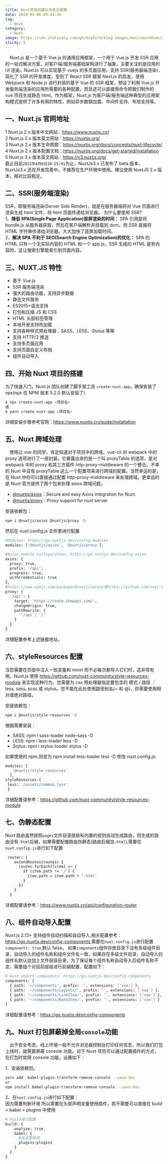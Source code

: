 ```yaml
---
title: Nuxt项目创建以及常见配置
date: 2019-04-06 09:44:16
tag:
  - Nuxt
category:
  - Nuxt
image: https://cdn.staticaly.com/gh/AnyFork/blog-images/main/markdown/202204060942130.jpg
sticky: 5
---
```


&emsp;Nuxt.js 是一个基于 Vue.js 的通用应用框架，一个用于 Vue.js 开发 SSR 应用的一站式解决方案，对客户端/服务端基础架构进行了抽象，主要关注的是应用的 UI 渲染。NuxtJs 可以实现基于 vuejs 的多页面应用，支持 SSR(服务器端渲染)，简化了 SSR 的开发难度，受到了 React SSR 框架 Next.js 的启发，使用 Webpack 和 Node.js 进行封装的基于 Vue 的 SSR 框架，预设了利用 Vue.js 开发服务端渲染的应用所需要的各种配置，而且还可以直接用命令把我们制作的 vue 项目生成静态 html。作为框架，Nuxt.js 为客户端/服务端这种典型的应用架构模式提供了许多有用的特性，例如异步数据加载、中间件支持、布局支持等。

<!-- more -->

## 一、Nuxt.js 官网地址

1 Nuxt.js 2.x 版本中文网站：<https://www.nuxtjs.cn/>  
2 Nuxt.js 2.x 版本英文网站：<https://nuxtjs.org/>  
3 Nuxt.js 2.x 版本生命周期：<https://nuxtjs.org/docs/concepts/nuxt-lifecycle/>  
4 Nuxt.js 2.x 版本配置文档：<https://nuxtjs.org/docs/get-started/installation>  
5 Nuxt.js 3.x 版本英文网站：<https://v3.nuxtjs.org/>  
截止目前`2022年4月6日10:25:01`为止，NuxtJs3.x 已发布了 beta 版本，NuxtJs3.x 还在开发完善中，不推荐在生产环境中使用。建议使用 NuxtJS 2.x 版本，相对比较稳定。

## 二、SSR(服务端渲染)

SSR，即服务端渲染(Server Side Render)，就是在服务器端将对 Vue 页面进行渲染生成 html 文件，将 html 页面传递给浏览器。
为什么要使用 SSR?  
1、**降低 SPA(Single Page Application)首屏渲染的时间：** SPA 引用是将 bundle.js 从服务器获取，然后在客户端解析并挂载到 dom。而 SSR 直接将 HTML 字符串传递给浏览器。大大加快了首屏加载时间。  
2、**解决 SPA 不利于 SEO(Search Engine Optimization)的优化：** SPA 的 HTML 只有一个无实际内容的 HTML 和一个 app.js，SSR 生成的 HTML 是有内容的，这让搜索引擎能索引到页面内容。

## 三、NUXT.JS 特性

- 基于 Vue.js
- SSR 服务端渲染
- 强大的路由功能，支持异步数据
- 静态文件服务
- ES2015+语法支持
- 打包和压缩 JS 和 CSS
- HTML 头部标签管理
- 本地开发支持热加载
- 支持各种样式预处理器：SASS、LESS、Stulus 等等
- 支持 HTTP/2 推送
- 支持多页面应用
- 支持页面自定义布局
- 组件自动导入

## 四、开始 Nuxt 项目的搭建

为了快速入门，Nuxt.js 团队创建了脚手架工具 `create-nuxt-app`。确保安装了 npx(npx 在 NPM 版本 5.2.0 默认安装了)

```bash
$ npx create-nuxt-app <项目名>
或
$ yarn create nuxt-app <项目名>
```

详细安装步骤参考官网：<https://www.nuxtjs.cn/guide/installation>

## 五、Nuxt 跨域处理

&emsp;使用过 vue 的同学，肯定知道对于项目中的跨域，vue-cli 对 webpack 中的 proxy 选项进行了一层封装。它暴露出来的是一个叫 proxyTable 的选项，是对 webpack 中的 proxy 和其三方插件 http-proxy-middleware 的一个整合。不幸的 Nuxt 中没有 proxyTable 这么一个配置项来进行跨域的配置。当然幸运的是，在 Nuxt 中你可以直接通过配置 http-proxy-middleware 来处理跨域。更幸运的是 Nuxt 官方提供了两个包来处理 axios 跨域问题。

- [@nuxtjs/axios](https://www.npmjs.com/package/@nuxtjs/axios)：Secure and easy Axios integration for Nuxt.
- [@nuxtjs/proxy](https://www.npmjs.com/package/@nuxtjs/proxy)：Proxy support for nuxt server

安装依赖包：

```bash
npm i @nuxtjs/axios @nuxtjs/proxy -D
```

然后在 nuxt.config.js 文件里进行配置

```bash
#Modules: https://go.nuxtjs.dev/config-modules
modules: ['@nuxtjs/axios', '@nuxtjs/proxy'],

#Axios module configuration: https://go.nuxtjs.dev/config-axios
axios: {
  proxy: true,
  prefix: '/api',
  progress: true,
  withCredentials: true
},
#https://www.npmjs.com/package/@nuxtjs/proxy或https://github.com/nuxt-community/proxy-module
proxy: {
  '/api': {
    target: 'https://route.showapi.com/',
    changeOrigin: true,
    pathRewrite: {
      '^/api': '/'
    }
  }
}
```

详细配置参考上述链接地址。

## 六、styleResources 配置

当您需要在页面中注入一些变量和 mixin 而不必每次都导入它们时，这非常有用。Nuxt.js 使用 https://github.com/nuxt-community/style-resources-module 来实现这种行为。您需要为 css 预处理器指定要包含的 模式 / 路径 ： less, sass, scss 或 stylus。您不能在此处使用路径别名(~ 和 @)，你需要使用相对或绝对路径。

安装依赖包：

```bash
npm i @nuxtjs/style-resources -D
```

根据需要安装：

- SASS: npm i sass-loader node-sass -D
- LESS: npm i less-loader less -D
- Stylus: npm i stylus-loader stylus -D

如果使用的 npm,则变为 npm install less-loader less -D
修改 nuxt.config.js:

```bash
modules: [
   '@nuxtjs/style-resources'
  ],
styleResources:{
 less:'./assets/common.less'
 }
```

详细配置请参考：<https://github.com/nuxt-community/style-resources-module>

## 七、伪静态配置

Nuxt 路由虽然按照`pages`文件目录层级和内置的规则自动生成路由，但生成的路由没有`.html`后缀，如果需要配置路由伪静态(路由后缀加`.html`),需要在`nuxt.config.js`进行如下配置

```bash
 router: {
    extendRoutes(routes) {
      routes.forEach((item) => {
        if (item.path != '/') {
          item.path = item.path + '.html'
        }
      })
    }
  }
```

详细配置请参考：<https://www.nuxtjs.cn/api/configuration-router>

## 八、组件自动导入配置

Nuxt.js 2.13+ 支持组件自动扫描和自动导入,相关配置参考：<https://go.nuxtjs.dev/config-components>,需要在`nuxt.config.js`进行配置` components: true`,默认 false。
如果`components`组件存放目录下没有多级组件目录，自动导入的组件名称和组件文件名一致，如果存在多级文件目录，自动导入的组件名默认会加上文件层级目录，为了保证每个组件名称自动导入后组件名称不变，需要组个对目前层级进行前缀配置，配置如下：

```bash
# Auto import components: https://go.nuxtjs.dev/config-components
components: [
  { path: '~/components', prefix: '', extensions: ['vue'] },
  { path: '~/components/Layouts/', prefix: '', extensions: ['vue'] },
  { path: '~/components/LinkItem/', prefix: '', extensions: ['vue'] },
  { path: '~/components/RateItem/', prefix: '', extensions: ['vue'] }
]
```

详细配置请参考：<https://go.nuxtjs.dev/config-components>

## 九、Nuxt 打包屏蔽掉全局`console`功能

&emsp;出于安全考虑，线上环境一般不允许浏览器控制台打印任何信息，所以我们打包上线时，就需要屏蔽 console 功能。对于 Nuxt 项目可以通过配置插件的方式，在打包时禁用 console 功能。设置如下：

1、安装依赖包。

```bash
yarn add  babel-plugin-transform-remove-console --save-dev
or
npm install babel-plugin-transform-remove-console --save-dev

```

2、在`nuxt.config.js`进行如下配置：  
因为需要判断环境 所以需要在头部声明变量使用插件，若不需要可以直接在 build > babel > plugins 中使用

```bash
# build进行配置
build: {
    analyze: true,
    babel: {
      #在这里使用
      plugins:plugins
    }
  }
}
```
